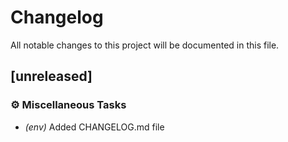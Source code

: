 # Changelog

All notable changes to this project will be documented in this file.

## [unreleased]

### ⚙️ Miscellaneous Tasks

- *(env)* Added CHANGELOG.md file

<!-- generated by git-cliff -->
